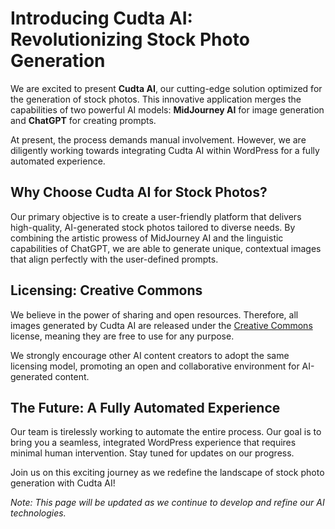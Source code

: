 # Introducing Cudta AI: Revolutionizing Stock Photo Generation 

We are excited to present **Cudta AI**, our cutting-edge solution optimized for the generation of stock photos. This innovative application merges the capabilities of two powerful AI models: **MidJourney AI** for image generation and **ChatGPT** for creating prompts. 

At present, the process demands manual involvement. However, we are diligently working towards integrating Cudta AI within WordPress for a fully automated experience. 

## Why Choose Cudta AI for Stock Photos?

Our primary objective is to create a user-friendly platform that delivers high-quality, AI-generated stock photos tailored to diverse needs. By combining the artistic prowess of MidJourney AI and the linguistic capabilities of ChatGPT, we are able to generate unique, contextual images that align perfectly with the user-defined prompts. 

## Licensing: Creative Commons 

We believe in the power of sharing and open resources. Therefore, all images generated by Cudta AI are released under the [Creative Commons](https://creativecommons.org/) license, meaning they are free to use for any purpose. 

We strongly encourage other AI content creators to adopt the same licensing model, promoting an open and collaborative environment for AI-generated content. 

## The Future: A Fully Automated Experience 

Our team is tirelessly working to automate the entire process. Our goal is to bring you a seamless, integrated WordPress experience that requires minimal human intervention. Stay tuned for updates on our progress. 

Join us on this exciting journey as we redefine the landscape of stock photo generation with Cudta AI! 

*Note: This page will be updated as we continue to develop and refine our AI technologies.*